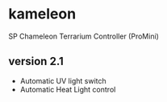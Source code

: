 # kameleon
SP Chameleon Terrarium Controller (ProMini)

## version 2.1

 - Automatic UV light switch
 - Automatic Heat Light control 
